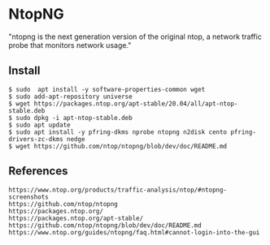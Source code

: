 NtopNG
=====

"ntopng is the next generation version of the original ntop, a network traffic 
probe that monitors network usage."

Install
-------

    $ sudo  apt install -y software-properties-common wget 
    $ sudo add-apt-repository universe 
    $ wget https://packages.ntop.org/apt-stable/20.04/all/apt-ntop-stable.deb 
    $ sudo dpkg -i apt-ntop-stable.deb 
    $ sudo apt update 
    $ sudo apt install -y pfring-dkms nprobe ntopng n2disk cento pfring-drivers-zc-dkms nedge 
    $ wget https://github.com/ntop/ntopng/blob/dev/doc/README.md
    

References
-----------

    https://www.ntop.org/products/traffic-analysis/ntop/#ntopng-screenshots
    https://github.com/ntop/ntopng
    https://packages.ntop.org/
    https://packages.ntop.org/apt-stable/
    https://github.com/ntop/ntopng/blob/dev/doc/README.md
    https://www.ntop.org/guides/ntopng/faq.html#cannot-login-into-the-gui